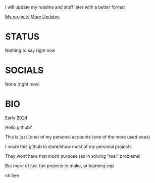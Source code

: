 I will update my readme and stuff later with a better format

<a href="https://github.com/abdwiqb/abdwiqb/blob/main/PROJECTS.md">My projects</a>
<a href="https://github.com/abdwiqb/abdwiqb/blob/main/THOUGHTS.md">More Updates</a>

# STATUS
Nothing to say right now

# SOCIALS
None (right now)

# BIO
Early 2024

Hello github?

This is just (one) of my personal accounts (one of the more used ones)

I made this github to store/show most of my personal projects

They wont have that much purpose (as in solving "real" problems)

But more of just fun projects to make, or learning exp

ok bye
